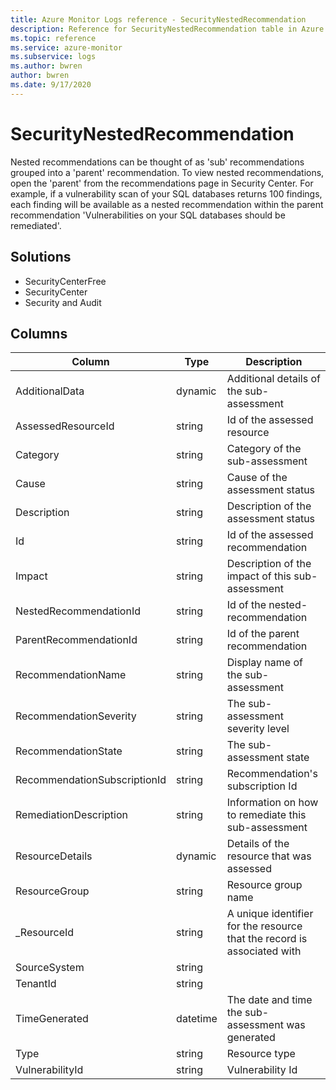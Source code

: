 ```yaml
---
title: Azure Monitor Logs reference - SecurityNestedRecommendation
description: Reference for SecurityNestedRecommendation table in Azure Monitor Logs.
ms.topic: reference
ms.service: azure-monitor
ms.subservice: logs
ms.author: bwren
author: bwren
ms.date: 9/17/2020
---
```


# SecurityNestedRecommendation

 Nested recommendations can be thought of as 'sub' recommendations grouped into a 'parent' recommendation. To view nested recommendations, open the 'parent' from the recommendations page in Security Center. For example, if a vulnerability scan of your SQL databases returns 100 findings, each finding will be available as a nested recommendation within the parent recommendation 'Vulnerabilities on your SQL databases should be remediated'.

## Solutions

- SecurityCenterFree
- SecurityCenter
- Security and Audit




## Columns

|Column|Type|Description|
|---|---|---|
|AdditionalData|dynamic|Additional details of the sub-assessment|
|AssessedResourceId|string|Id of the assessed resource|
|Category|string|Category of the sub-assessment|
|Cause|string|Cause of the assessment status|
|Description|string|Description of the assessment status|
|Id|string|Id of the assessed recommendation|
|Impact|string|Description of the impact of this sub-assessment|
|NestedRecommendationId|string|Id of the nested-recommendation|
|ParentRecommendationId|string|Id of the parent recommendation|
|RecommendationName|string|Display name of the sub-assessment|
|RecommendationSeverity|string|The sub-assessment severity level|
|RecommendationState|string|The sub-assessment state|
|RecommendationSubscriptionId|string|Recommendation's subscription Id|
|RemediationDescription|string|Information on how to remediate this sub-assessment|
|ResourceDetails|dynamic|Details of the resource that was assessed|
|ResourceGroup|string|Resource group name|
|_ResourceId|string|A unique identifier for the resource that the record is associated with|
|SourceSystem|string||
|TenantId|string||
|TimeGenerated|datetime|The date and time the sub-assessment was generated|
|Type|string|Resource type|
|VulnerabilityId|string|Vulnerability Id|
